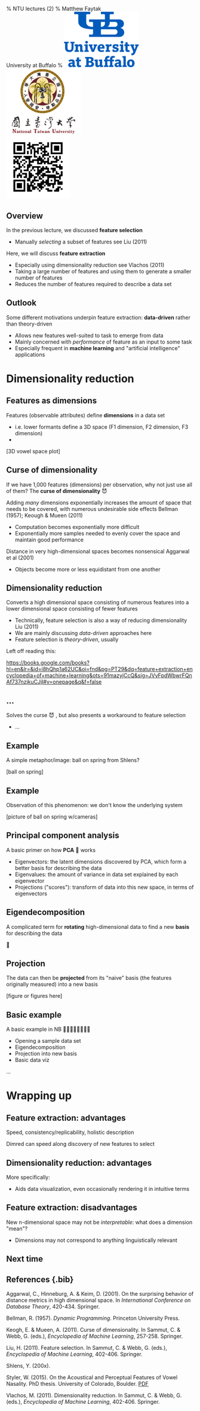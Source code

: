 % NTU lectures (2)
% Matthew Faytak<br/>University at Buffalo
% <img src="./assets/media/UB_Stacked_Small.png" width="200"> <img src="./assets/media/ntu-logo.png" width="200"><br/><img src="./assets/media/qr1.png" width="170">

## Overview

In the previous lecture, we discussed **feature selection**

* Manually *selecting* a subset of features <span class="cite">see Liu (2011)</span>

Here, we will discuss **feature extraction** 

* Especially using dimensionality reduction <span class="cite">see Vlachos (2011)</span>
* Taking a large number of features and using them to generate a smaller number of features
* Reduces the number of features required to describe a data set


## Outlook

Some different motivations underpin feature extraction: **data-driven** rather than theory-driven

* Allows new features well-suited to task to emerge from data
* Mainly concerned with *performance* of feature as an input to some task
* Especially frequent in **machine learning** and "artificial intelligence" applications


# Dimensionality reduction


## Features as dimensions

Features (observable attributes) define **dimensions** in a data set

* i.e. lower formants define a 3D space (F1 dimension, F2 dimension, F3 dimension)
* 

[3D vowel space plot]


## Curse of dimensionality 

If we have 1,000 features (dimensions) per observation, why not just use all of them? The **curse of dimensionality** 😈 

Adding *many* dimensions exponentially increases the amount of space that needs to be covered, with numerous undesirable side effects <span class="cite">Bellman (1957); Keough & Mueen (2011)</span>

* Computation becomes exponentially more difficult
* Exponentially more samples needed to evenly cover the space and maintain good performance

Distance in very high-dimensional spaces becomes nonsensical <span class="cite">Aggarwal et al (2001)</span>

* Objects become more or less equidistant from one another



## Dimensionality reduction

Converts a high dimensional space consisting of numerous features into a lower dimensional space consisting of fewer features

* Technically, feature selection is also a way of reducing dimensionality <span class="cite">Liu (2011)</span>
* We are mainly discussing *data-driven* approaches here
* Feature selection is *theory-driven*, usually


Left off reading this:

https://books.google.com/books?hl=en&lr=&id=i8hQhp1a62UC&oi=fnd&pg=PT29&dq=feature+extraction+encyclopedia+of+machine+learning&ots=91mazyjCcQ&sig=JVvFpdWbwrFQnAf737nzjkuCJjI#v=onepage&q&f=false

## ...

Solves the curse 😈 , but also presents a workaround to feature selection

* ...


## Example

A simple metaphor/image: ball on spring from Shlens?

[ball on spring]

## Example

Observation of this phenomenon: we don't know the underlying system

[picture of ball on spring w/cameras]


## Principal component analysis

A basic primer on how **PCA** 🤖 works

* Eigenvectors: the latent dimensions discovered by PCA, which form a better basis for describing the data
* Eigenvalues: the amount of variance in data set explained by each eigenvector
* Projections ("scores"): transform of data into this new space, in terms of eigenvectors


## Eigendecomposition

A complicated term for **rotating** high-dimensional data to find a new **basis** for describing the data

🤖


## Projection

The data can then be **projected** from its "naive" basis (the features originally measured) into a new basis

[figure or figures here]


## Basic example 

A basic example in NB 👩‍💻🧑🏾‍💻👩🏻‍💻

* Opening a sample data set 
* Eigendecomposition
* Projection into new basis
* Basic data viz

...


# Wrapping up

## Feature extraction: advantages

Speed, consistency/replicability, holistic description

Dimred can speed along discovery of new features to select

## Dimensionality reduction: advantages

More specifically:

* Aids data visualization, even occasionally rendering it in intuitive terms



## Feature extraction: disadvantages

New n-dimensional space may not be *interpretable*: what does a dimension "mean"?

* Dimensions may not correspond to anything linguistically relevant


## Next time

## References {.bib}

Aggarwal, C., Hinneburg, A. & Keim, D. (2001). On the surprising behavior of distance metrics in high dimensional space. In <i>International Conference on Database Theory</i>, 420-434. Springer.

Bellman, R. (1957). <i>Dynamic Programming</i>. Princeton University Press.

Keogh, E. & Mueen, A. (2011). Curse of dimensionality. In Sammut, C. & Webb, G. (eds.), <i>Encyclopedia of Machine Learning</i>, 257-258. Springer.

Liu, H. (2011). Feature selection. In Sammut, C. & Webb, G. (eds.), <i>Encyclopedia of Machine Learning</i>, 402-406. Springer.

Shlens, Y. (200x).

Styler, W. (2015). On the Acoustical and Perceptual Features of Vowel Nasality. PhD thesis. University of Colorado, Boulder. <a href="https://wstyler.ucsd.edu/files/styler_dissertation_final.pdf">PDF</a>

Vlachos, M. (2011). Dimensionality reduction. In Sammut, C. & Webb, G. (eds.), <i>Encyclopedia of Machine Learning</i>, 402-406. Springer.
